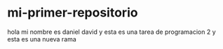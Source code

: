 # mi-primer-repositorio
hola mi nombre es daniel david y esta es una tarea de programacion 2
y esta es una nueva rama 

